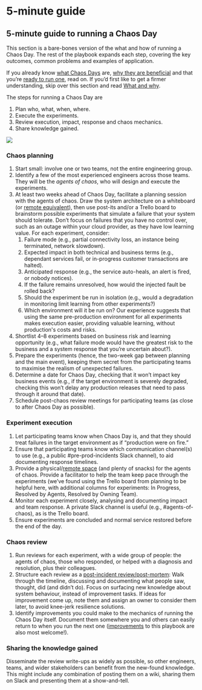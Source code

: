 # 5-minute guide

## 5-minute guide to running a Chaos Day

This section is a bare-bones version of the what and how of running a Chaos Day.  The rest of the playbook expands each step, covering the key outcomes, common problems and examples of application.

If you already know [what Chaos Days](what-and-why.md#what-benefits-do-chaos-days-provide) are, [why they are beneficial](what-and-why.md#why-chaos) and that you’re [ready to run one](ready-for-chaos.md), read on.  If you’d first like to get a firmer understanding, skip over this section and read [What and why](what-and-why.md). 

The steps for running a Chaos Day are

1. Plan who, what, when, where.
2. Execute the experiments.
3. Review execution, impact, response and chaos mechanics.
4. Share knowledge gained.

![](https://lh6.googleusercontent.com/niygH5itfxmuGxV_Kckfm4It0AFc6x4p3X38IUrYOXF2Kv6rrFNcBpXmcN5MCrzbNKtwVkod2yUcdtIaQZfAiLPljlCUAY6dJ5vIJNwG1Xyp-Qwap5ChCYO9qtepieFXePhZSHjxiug)

### Chaos planning

1. Start small: involve one or two teams, not the entire engineering group.
2. Identify a few of the most experienced engineers across those teams.  They will be the _agents of chaos_, who will design and execute the experiments.
3. At least two weeks ahead of Chaos Day, facilitate a planning session with the agents of chaos.  Draw the system architecture on a whiteboard \(or [remote equivalent](https://remote-working.playbook.ee/remote-working-runbooks/remote-workshops)\), then use post-its and/or a Trello board to brainstorm possible experiments that simulate a failure that your system should tolerate.  Don’t focus on failures that you have no control over, such as an outage within your cloud provider, as they have low learning value. For each experiment, consider:  
   1. Failure mode \(e.g., partial connectivity loss, an instance being terminated, network slowdown\).  
   2. Expected impact in both technical and business terms \(e.g., dependant services fail, or in-progress customer transactions are halted\).  
   3. Anticipated response \(e.g., the service auto-heals, an alert is fired, or nobody notices\).  
   4. If the failure remains unresolved, how would the injected fault be rolled back?
   5. Should the experiment be run in isolation \(e.g., would a degradation in monitoring limit learning from other experiments?\)  
   6. Which environment will it be run on?  Our experience suggests that using the same pre-production environment for all experiments makes execution easier, providing valuable learning, without production's costs and risks.  
4. Shortlist 4–8 experiments based on business risk and learning opportunity \(e.g., what failure mode would have the greatest risk to the business and a system response that you’re uncertain about?\).  
5. Prepare the experiments \(hence, the two-week gap between planning and the main event\), keeping them secret from the participating teams to maximise the realism of unexpected failures.  
6. Determine a date for Chaos Day, checking that it won’t impact key business events \(e.g., if the target environment is severely degraded, checking this won’t delay any production releases that need to pass through it around that date\).
7. Schedule post-chaos review meetings for participating teams \(as close to after Chaos Day as possible\).

### Experiment execution

1. Let participating teams know when Chaos Day is, and that they should treat failures in the target environment as if “production were on fire.”
2. Ensure that participating teams know which communication channel\(s\) to use \(e.g., a public \#pre-prod-incidents Slack channel\), to aid documenting response timelines.
3. Provide a physical/[remote space](https://remote-working.playbook.ee/remote-working-runbooks/remote-workshops) \(and plenty of snacks\) for the agents of chaos. Provide a facilitator to help the team keep pace through the experiments \(we’ve found using the Trello board from planning to be helpful here, with additional columns for experiments: In Progress, Resolved by Agents, Resolved by Owning Team\).
4. Monitor each experiment closely, analysing and documenting impact and team response.  A private Slack channel is useful \(e.g., \#agents-of-chaos\), as is the Trello board.
5. Ensure experiments are concluded and normal service restored before the end of the day.

### Chaos review

1. Run reviews for each experiment, with a wide group of people: the agents of chaos, those who responded, or helped with a diagnosis and resolution, plus their colleagues.
2. Structure each review as a [post-incident review/post-mortem](https://landing.google.com/sre/sre-book/chapters/postmortem-culture/): Walk through the timeline, discussing and documenting what people saw, thought, did \(and didn’t do\).  Focus on surfacing new knowledge about system behaviour, instead of improvement tasks. If ideas for improvement come up, note them and assign an owner to consider them later, to avoid knee-jerk resilience solutions.
3. Identify improvements you could make to the mechanics of running the Chaos Day itself.  Document them somewhere you and others can easily return to when you run the next one \([improvements](contributing/how-to-contribute.md) to this playbook are also most welcome!\).

### Sharing the knowledge gained

Disseminate the review write-ups as widely as possible, so other engineers, teams, and wider stakeholders can benefit from the new-found knowledge.  This might include any combination of posting them on a wiki, sharing them on Slack and presenting them at a show-and-tell.  
  


